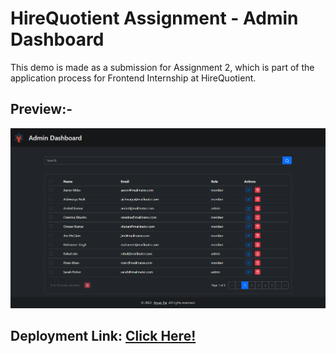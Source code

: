 # HireQuotient Assignment - Admin Dashboard

This demo is made as a submission for Assignment 2, which is part of the application process for Frontend Internship at HireQuotient.

## Preview:-

![Preview](public/snapshot.png)

## Deployment Link: [Click Here!](https://admin-dashboard-hire-quotient.vercel.app/)
